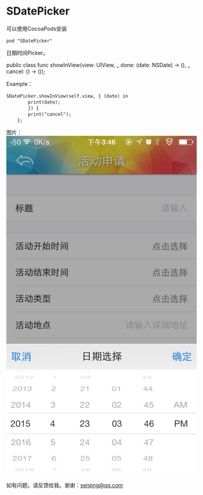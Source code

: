 # SDatePicker

可以使用CocoaPods安装

    pod "SDatePicker"

日期时间Picker。

public class func showInView(view: UIView, _ done: (date: NSDate) -> (), _ cancel: () -> ());

Example：

	SDatePicker.showInView(self.view, { (date) in
            print(date);
            }) { 
            print("cancel");
        };

图片：
	 ![image](https://github.com/SenPng/SDatePicker/raw/master/Example.jpg)

如有问题。请反馈给我。谢谢：senpng@qq.com